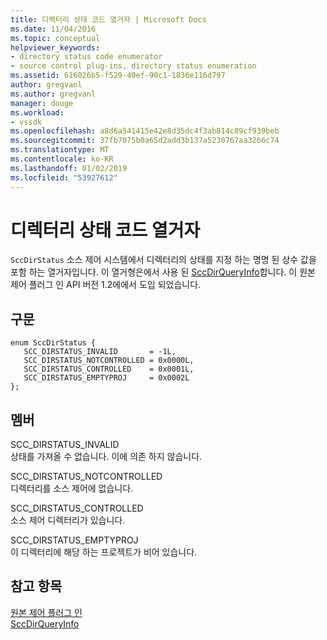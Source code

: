 ```yaml
---
title: 디렉터리 상태 코드 열거자 | Microsoft Docs
ms.date: 11/04/2016
ms.topic: conceptual
helpviewer_keywords:
- directory status code enumerator
- source control plug-ins, directory status enumeration
ms.assetid: 616026b5-f529-40ef-90c1-1836e116d797
author: gregvanl
ms.author: gregvanl
manager: douge
ms.workload:
- vssdk
ms.openlocfilehash: a8d6a541415e42e8d35dc4f3ab814c89cf939beb
ms.sourcegitcommit: 37fb7075b0a65d2add3b137a5230767aa3266c74
ms.translationtype: MT
ms.contentlocale: ko-KR
ms.lasthandoff: 01/02/2019
ms.locfileid: "53927612"
---
```

# <a name="directory-status-code-enumerator"></a>디렉터리 상태 코드 열거자
`SccDirStatus` 소스 제어 시스템에서 디렉터리의 상태를 지정 하는 명명 된 상수 값을 포함 하는 열거자입니다. 이 열거형은에서 사용 된 [SccDirQueryInfo](../extensibility/sccdirqueryinfo-function.md)합니다. 이 원본 제어 플러그 인 API 버전 1.2에에서 도입 되었습니다.  
  
## <a name="syntax"></a>구문  
  
```  
enum SccDirStatus {  
   SCC_DIRSTATUS_INVALID       = -1L,  
   SCC_DIRSTATUS_NOTCONTROLLED = 0x0000L,  
   SCC_DIRSTATUS_CONTROLLED    = 0x0001L,  
   SCC_DIRSTATUS_EMPTYPROJ     = 0x0002L  
};  
```  
  
## <a name="members"></a>멤버  
 SCC_DIRSTATUS_INVALID  
 상태를 가져올 수 없습니다. 이에 의존 하지 않습니다.  
  
 SCC_DIRSTATUS_NOTCONTROLLED  
 디렉터리를 소스 제어에 없습니다.  
  
 SCC_DIRSTATUS_CONTROLLED  
 소스 제어 디렉터리가 있습니다.  
  
 SCC_DIRSTATUS_EMPTYPROJ  
 이 디렉터리에 해당 하는 프로젝트가 비어 있습니다.  
  
## <a name="see-also"></a>참고 항목  
 [원본 제어 플러그 인](../extensibility/source-control-plug-ins.md)   
 [SccDirQueryInfo](../extensibility/sccdirqueryinfo-function.md)